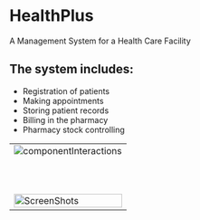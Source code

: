 # HealthPlus
A Management System for a Health Care Facility
## The system includes: 
  - Registration of patients
  - Making appointments
  - Storing patient records
  - Billing in the pharmacy
  - Pharmacy stock controlling

<table>
  <tr>
    <td><img src="https://github.com/heshanera/HealthPlus/blob/master/screenshots/componentInteractions.png" alt="componentInteractions"></td>
  </tr>
  <tr>
    <td><br><br><br><img src="https://github.com/heshanera/HealthPlus/blob/master/screenshots/screenshots.png" alt="ScreenShots" width="100%"></td>
  </tr>
</table>
